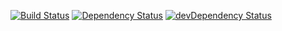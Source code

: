 [![Build Status](https://travis-ci.org/clovislima/mathematical.svg?branch=master)](https://travis-ci.org/clovislima/mathematical)
[![Dependency Status](https://david-dm.org/clovislima/mathematical.svg)](https://david-dm.org/clovislima/mathematical)
[![devDependency Status](https://david-dm.org/clovislima/mathematical/dev-status.svg)](https://david-dm.org/clovislima/mathematical#info=devDependencies)